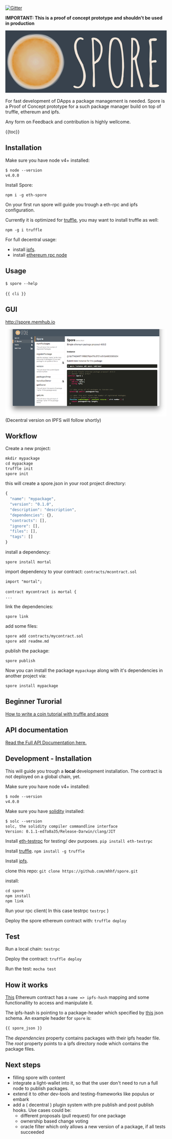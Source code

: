
[![Gitter](https://badges.gitter.im/Join%20Chat.svg)](https://gitter.im/mhhf/spore?utm_source=badge&utm_medium=badge&utm_campaign=pr-badge&utm_content=body_badge)

**IMPORTANT: This is a proof of concept prototype and shouldn't be used in production**

![](named_logo.png)

For fast development of DApps a package management is needed. 
Spore is a Proof of Concept prototype for a such package manager build on top of truffle, ethereum and ipfs.

Any form on Feedback and contribution is highly wellcome.


{{toc}}


## Installation

Make sure you have node v4+ installed:
```
$ node --version
v4.0.0
```

Install Spore: 
```
npm i -g eth-spore
```

On your first run spore will guide you trough a eth-rpc and ipfs configuration.

Currently it is optimized for [truffle](https://github.com/ConsenSys/truffle), you may want to install truffle as well: 
```
npm -g i truffle
```

For full decentral usage:

* install [ipfs](https://ipfs.io/docs/install/).
* install [ethereum rpc node](https://ipfs.io/docs/install/)

## Usage

```
$ spore --help

{{ cli }}

```

## GUI
http://spore.memhub.io

![](gui.png)
(Decentral version on IPFS will follow shortly)

## Workflow
Create a new project:
```
mkdir mypackage 
cd mypackage
truffle init
spore init
```

this will create a spore.json in your root project directory:
```js
{
  "name": "mypackage",
  "version": "0.1.0",
  "description": "description",
  "dependencies": {},
  "contracts": [],
  "ignore": [],
  "files": [],
  "tags": []
}
```

install a dependency:
```
spore install mortal
```

import dependency to your contract: `contracts/mcontract.sol`
```
import "mortal";

contract mycontract is mortal {
...

```

link the dependencies:
```
spore link
```

add some files:
```
spore add contracts/mycontract.sol
spore add readme.md
```

publish the package:
```
spore publish
```

Now you can install the package `mypackage` along with it's dependencies in another project via:
```
spore install mypackage
```
## Beginner Turorial

[How to write a coin tutorial with truffle and spore](doc/tutorial_coin.md)

## API documentation

[Read the Full API Documentation here.](doc/api.md)


## Development - Installation
This will guide you trough a **local** development installation. The contract is not deployed on a global chain, yet.

Make sure you have node v4+ installed:
```
$ node --version
v4.0.0
```

Make sure you have [solidity](https://github.com/ethereum/cpp-ethereum/wiki) installed:

```
$ solc --version
solc, the solidity compiler commandline interface
Version: 0.1.1-ed7a8a35/Release-Darwin/clang/JIT
```

Install [eth-testrpc](https://github.com/ConsenSys/eth-testrpc) for testing/ dev purposes.
`pip install eth-testrpc`

Install [truffle](https://github.com/ConsenSys/truffle).
`npm install -g truffle`

Install [ipfs](https://ipfs.io/docs/install/).

clone this repo:
`git clone https://github.com/mhhf/spore.git`

install:
```
cd spore
npm install
npm link
```
Run your rpc client( In this case testrpc `testrpc` )

Deploy the spore ethereum contract with: `truffle deploy`


## Test
Run a local chain:
`testrpc`

Deploy the contract:
`truffle deploy`

Run the test:
`mocha test`

## How it works
[This](https://github.com/mhhf/spore/blob/master/contracts/Spore.sol) Ethereum contract has a ` name => ipfs-hash ` mapping and some functionallity to access and manipulate it.

The ipfs-hash is pointing to a package-header which specified by [this](https://github.com/mhhf/spore/blob/master/src/ipfs_spec.json) json schema.
An example header for `spore` is:
```js
{{ spore_json }}

```

The *dependencies* property contains packages with their ipfs header file.
The *root* property points to a ipfs directory node which contains the package files.

## Next steps

* filling spore with content
* integrate a light-wallet into it, so that the user don't need to run a full node to publish packages.
* extend it to other dev-tools and testing-frameworks like populus or embark
* add a ( decentral ) plugin system with pre publish and post publish hooks. Use cases could be:
    * different proposals (pull request) for one package
    * ownership based change voting
    * oracle filter which only allows a new version of a package, if all tests succeeded

